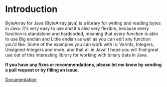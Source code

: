 # Introduction
ByteArray for Java (ByteArray.java) is a library for writing and reading bytes in Java. It's very easy to use and it's also very flexible, because every function is standalone and hardcoded, meaning that every function is able to use Big endian and Little endian as well as you can edit any function you'd like. Some of the examples you can work with is: Varints, Integers, Unsigned-Integers and more, and that all in Java! I hope you will find great use out of this interesting library for working with binary data in Java.

**If you have any fixes or recommendations, please let me know by sending a pull request or by filling an issue.**

[Documentation](https://github.com/Zaseth/ByteArray.java/wiki)
